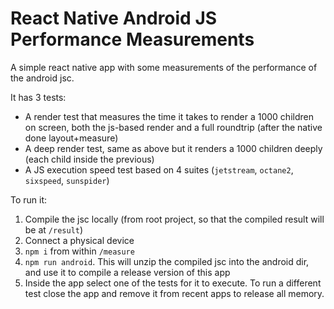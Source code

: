 # React Native Android JS Performance Measurements

A simple react native app with some measurements of the performance of the android jsc.

It has 3 tests:
- A render test that measures the time it takes to render a 1000 children on screen, both the js-based render and a full roundtrip (after the native done layout+measure)
- A deep render test, same as above but it renders a 1000 children deeply (each child inside the previous)
- A JS execution speed test based on 4 suites (`jetstream`, `octane2`, `sixspeed`, `sunspider`)

To run it:

1. Compile the jsc locally (from root project, so that the compiled result will be at `/result`)
1. Connect a physical device
2. `npm i` from within `/measure`
3. `npm run android`. This will unzip the compiled jsc into the android dir, and use it to compile a release version of this app
4. Inside the app select one of the tests for it to execute. To run a different test close the app and remove it from recent apps to release all memory.
